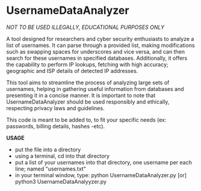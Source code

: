 # UsernameDataAnalyzer
*NOT TO BE USED ILLEGALLY, EDUCATIONAL PURPOSES ONLY*

A tool designed for researchers and cyber security enthusiasts to analyze a list of usernames. It can parse through a provided list, making modifications such as swapping spaces for underscores and vice versa, and can then search for these usernames in specified databases. Additionally, it offers the capability to perform IP lookups, fetching with high accuracy; geographic and ISP details of detected IP addresses.

This tool aims to streamline the process of analyzing large sets of usernames, helping in gathering useful information from databases and presenting it in a concise manner. It is important to note that UsernameDataAnalyzer should be used responsibly and ethically, respecting privacy laws and guidelines.

This code is meant to be added to, to fit your specific needs (ex: passwords, billing details, hashes -etc).

**USAGE**
- put the file into a directory
- using a terminal, cd into that directory
- put a list of your usernames into that directory, one username per each line; named "usernames.txt"
- in your terminal window, type: python UsernameDataAnalyzer.py [or] python3 UsernameDataAnalyyzer.py
